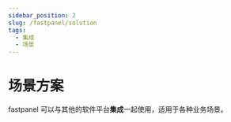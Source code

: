 ```yaml
---
sidebar_position: 2
slug: /fastpanel/solution
tags:
  - 集成
  - 场景
---
```


# 场景方案

fastpanel 可以与其他的软件平台**集成**一起使用，适用于各种业务场景。


